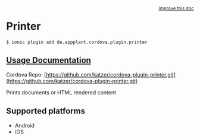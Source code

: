 
<a style="float:right;font-size:12px;" href="http://github.com/driftyco/ionic-native/edit/master/src/@ionic-native/plugins/printer/index.ts#L41">
  Improve this doc
</a>

# Printer
<!-- end header block -->

```
$ ionic plugin add de.appplant.cordova.plugin.printer
```

## [Usage Documentation](https://ionicframework.com/docs/v2/native/printer/)

Cordova Repo: [https://github.com/katzer/cordova-plugin-printer.git](https://github.com/katzer/cordova-plugin-printer.git)

<!-- description -->
Prints documents or HTML rendered content

<!-- @platforms tag -->
## Supported platforms

- Android
- iOS

<!-- @platforms tag end -->
<!-- end for prop in method.decorators[0].argumentInfo -->
<!-- end content block -->
<!-- end body block -->
